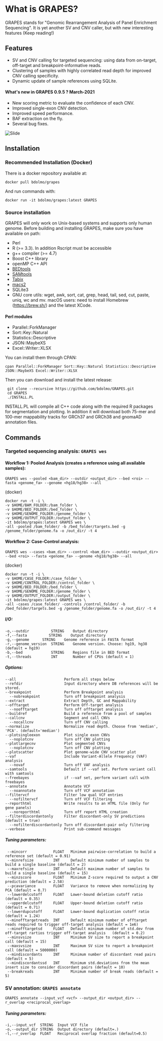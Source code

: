# What is GRAPES?
 GRAPES stands for "Genomic Rearrangement Analysis of Panel Enrichment Sequencing".
 It is yet another SV and CNV caller, but with new interesting features (Keep reading!)

## Features
* SV and CNV calling for targeted sequencing: using data from on-target, off-target and breakpoint-informative reads.
* Clustering of samples with highly correlated read depth for improved CNV calling specificity.
* Dynamic update of sample references using SQLite.

#### What's new in GRAPES 0.9.5 ? March-2021
* New scoring metric to evaluate the confidence of each CNV.
* Improved single-exon CNV detection.
* Improved speed performance.
* BAF extraction on the fly.
* Several bug fixes.

![Slide](img/Figure1.png)

## Installation

### Recommended Installation (Docker)
 There is a docker repository available at:
```
docker pull bdolmo/grapes
```
And run commands with:
```
docker run -it bdolmo/grapes:latest GRAPES
```

### Source installation
 GRAPES will only work on Unix-based systems and supports only human genome.
 Before building and installing GRAPES, make sure you have available on path:
* Perl
* R (>= 3.3). In addition Rscript must be accessible
* g++ compiler (>= 4.7)
* Boost C++ library
* openMP C++ API
* [BEDtools](https://github.com/arq5x/bedtools2)
* [SAMtools](http://www.htslib.org/)
* [Tabix](https://github.com/samtools/tabix)
* [macs2](https://github.com/taoliu/MACS)
* SQLite3
* GNU core utils:  wget, awk, sort, cat, grep, head, tail, sed, cut, paste, uniq, wc and mv.
  macOS users: need to install Homebrew (https://brew.sh/) and the latest XCode.

#### Perl modules
* Parallel::ForkManager
* Sort::Key::Natural
* Statistics::Descriptive
* JSON::MaybeXS
* Excel::Writer::XLSX

You can install them through CPAN:
```
cpan Parallel::ForkManager Sort::Key::Natural Statistics::Descriptive JSON::MaybeXS Excel::Writer::XLSX
```
Then you can download and install the latest release:
```
 git clone --recursive https://github.com/bdolmo/GRAPES.git
 cd GRAPES
 ./INSTALL.PL
```
INSTALL.PL will compile all C++ code along with the required R packages for segmentation and plotting.
In addition it will download both 75-mer and 100-mer mappability tracks for GRCh37 and GRCh38 and gnomaAD annotation files.


## Commands
### Targeted sequencing analysis: ```GRAPES wes```

#### Workflow 1: Pooled Analysis (creates a reference using all available samples):
 ```
 GRAPES wes --pooled <bam_dir> --outdir <output_dir> --bed <roi> --fasta <genome_fa> --genome <hg18/hg38> --all
 ```

(docker)
```
docker run -t -i \
-v $HOME/BAM_FOLDER:/bam_folder \
-v $HOME/BED_FOLDER:/bed_folder \
-v $HOME/GENOME_FOLDER:/genome_folder \
-v $HOME/OUTPUT_FOLDER:/output_folder \
-it bdolmo/grapes:latest GRAPES wes \
-all -pooled /bam_folder/ -b /bed_folder/targets.bed -g /genome_folder/genome.fa -o /out_dir/ -t 4
```

#### Workflow 2: Case-Control analysis:
```
GRAPES wes --cases <bam_dir> --control <bam_dir> --outdir <output_dir> --bed <roi> --fasta <genome_fa> --genome <hg18/hg38> --all
```

(docker)
```
docker run -t -i \
-v $HOME/CASE_FOLDER:/case_folder \
-v $HOME/CONTROL_FOLDER:/control_folder \
-v $HOME/BED_FOLDER:/bed_folder \
-v $HOME/GENOME_FOLDER:/genome_folder \
-v $HOME/OUTPUT_FOLDER:/output_folder \
-it bdolmo/grapes:latest GRAPES wes \
-all -cases /case_folder/ -controls /control_folder/ -b /bed_folder/targets.bed -g /genome_folder/genome.fa -o /out_dir/ -t 4
```

##### I/O:
```
-o,--outdir          STRING    Output directory
-f,--fasta          STRING    Output directory
-g,--genome      STRING    Genome reference in FASTA format
-r,--genome_version  STRING    Genome version. Choose: hg19, hg38 (default = hg19)
-b,--bed             STRING    Regions file in BED format
-t,--threads         INT       Number of CPUs (default = 1)
```

##### Options:
```
--all                      Perform all steps below
--refdir                   Input directory where DB references will be stored.
--breakpoint               Perform Breakpoint analysis
  --nobreakpoint           Turn off breakpoint analysis
--extract                  Extract Depth, GC and Mappability
--offtarget                Perform Off-target analysis
  --noofftarget            Turn off offtarget analysis
--buildref                 Build a reference from a pool of samples
--callcnv                  Segment and call CNVs
  --nocallcnv              Turn off CNV calling
--normalize                Normalize read depth. Choose from 'median', 'PCA'. (default='median')
--plotsingleexon           Plot single exon CNVs
  --noplotcnv              Turn off CNV plotting
--plotlargecnv             Plot segmented CNVs
  --noplotcnv              Turn off CNV plotting
--plotscatter              Plot genome-wide CNV scatter plot
--vaf                      Include Variant-Allele Frequency (VAF) analysis
  --novaf                  Turn off VAF analysis
--samtools                 Default if --vaf set. Perform variant call with samtools
--freebayes                if --vaf set, perform variant call with freebayes
--annotate                 Annotate VCF
  --noannotate             Turn off VCF annotation
--filtervcf                Filter low qual VCF entries
  --nofiltervcf            Turn off VCF filtering
--reporthtml               Write results to an HTML file (Only for gene panels)
  --noreporthtml           Turn off report HTML creation
--filterdiscordantonly     Filter discordant-only SV predictions (default = true)
  --nofilterdiscordantonly Turn off discordant-pair only filtering
--verbose                  Print sub-command messages
 ```
##### Tuning parameters:
  ```
   --mincorr            FLOAT   Minimum pairwise-correlation to build a reference set (default = 0.91)
   --minrefsize         INT     Default minimum number of samples to build a single baseline (default = 2)
   --maxrefsize         INT     Default maximum number of samples to build a single baseline (default = 15)
   --minzscore          FLOAT   Minimum Z-score required to output a CNV prediction (default = 2.58)
   --pcavariance        FLOAT   Variance to remove when normalizing by PCA (default = 0.7)
   --lowerdelcutoff     FLOAT   Lower-bound deletion cutoff ratio (default = 0.35)
   --upperdelcutoff     FLOAT   Upper-bound deletion cutoff ratio (default = 0.71)
   --lowerdupcutoff     FLOAT   Lower-bound duplication cutoff ratio (default = 1.24)
   --minofftargetreads  INT     Default minimum number of offtarget reads required to trigger off-target analysis (default = 1e6)
   --minofftargetsd     FLOAT   Default minimum number of std.dev from off-target rartios trigger off-target analysis	(default = 0.2)
   --minsvsize          INT     Minimum SV size to report a breakpoint call (default = 15)
   --maxsvsize          INT     Maximum SV size to report a breakpoint call (default = 5000000)
   --mindiscordants     INT     Minimum number of discordant read pairs (default = 5)
   --mindiscordantssd   INT     Minimum std.deviations from the mean insert size to consider discordant pairs (default = 10)
   --breakreads         INT     Minimum number of break reads (default = 5)
  ```

### SV annotation: ```GRAPES annotate```
 ```
 GRAPES annotate --input_vcf <vcf> --output_dir <output_dir> --r_overlap <reciprocal_overlap>
 ```
##### Tuning parameters:
 ```
 -i,--input_vcf  STRING  Input VCF file
 -o,--output_dir STRING  Output directory (default=.)
 -l,--r_overlap  FLOAT   Reciprocal overlap fraction (default=0.5)
 ```
